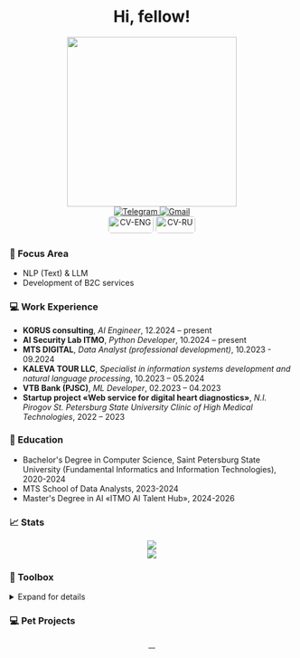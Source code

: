 <h1 align="center">Hi, fellow!</h1>
<div align="center"> 
  <img src="https://media.giphy.com/media/3ohs4p8V5P6aTHI8Rq/giphy.gif" width="300px"/>
  <div id="social-badges">
      <a href="http://t.me/Romiconchik">
          <img src="https://img.shields.io/badge/-Telegram-blue?logo=Telegram&style=for-the-badge" alt="Telegram"/>
      </a>
      <a href="mailto:roman.nieronov@gmail.com">
          <img src="https://img.shields.io/badge/-Gmail-red?logo=Gmail&style=for-the-badge&logoColor=white" alt="Gmail"/>
      </a>
      <br>
      <a href="https://github.com/RomiconEZ/RomiconEZ/blob/main/resumes/Neronov-Roman-Resume_ENG.pdf" style="display: inline-block;">
          <img src="https://img.shields.io/badge/CV-ENG-skyblue" alt="CV-ENG" width="80" height="30" style="border-radius: 5px;"/>
      </a>
      <a href="https://github.com/RomiconEZ/RomiconEZ/blob/main/resumes/Neronov-Roman-Resume_Full_RU.pdf" style="display: inline-block;">
          <img src="https://img.shields.io/badge/CV-RU-800020" alt="CV-RU" width="70" height="30" style="border-radius: 5px;"/>
      </a>
  </div>  
</div>

### 👀 Focus Area

- NLP (Text) & LLM
- Development of B2C services

### 💻 Work Experience

- **KORUS consulting**, *AI Engineer*, 12.2024 – present
- **AI Security Lab ITMO**, *Python Developer*, 10.2024 – present
- **MTS DIGITAL**, *Data Analyst (professional development)*, 10.2023 - 09.2024
- **KALEVA TOUR LLC**, *Specialist in information systems development and natural language processing*, 10.2023 – 05.2024
- **VTB Bank (PJSC)**, *ML Developer*, 02.2023 – 04.2023
- **Startup project «Web service for digital heart diagnostics»**, *N.I. Pirogov St. Petersburg State University Clinic of High Medical Technologies*, 2022 – 2023

### 🏫 Education

- Bachelor's Degree in Computer Science, Saint Petersburg State University (Fundamental Informatics and Information Technologies), 2020-2024
- MTS School of Data Analysts, 2023-2024
- Master's Degree in AI «ITMO AI Talent Hub», 2024-2026

### 📈 Stats

<p align="center">
  <img src="https://github-readme-stats.vercel.app/api?username=RomiconEZ&show_icons=true&hide_border=true&theme=dracula&hide_rank=true"/>
  <br>
  <img src="https://github-readme-stats.vercel.app/api/top-langs/?username=RomiconEZ&layout=compact&hide_border=true&theme=dracula"/>
</p>


### 🧰 Toolbox

<details>
  <summary>Expand for details</summary>

**Back-End**

![Python](https://img.shields.io/badge/-Python-05122A?style=flat&logo=python)
![FastAPI](https://img.shields.io/badge/FastAPI-05122A?style=flat&logo=fastapi)
![aiogram3](https://img.shields.io/badge/aiogram3-05122A?style=flat)



**Messaging Queue**  
  
![Kafka](https://img.shields.io/badge/Kafka-05122A?style=flat&logo=kafka)
![rabbitmq](https://img.shields.io/badge/Rabbitmq-05122A?&style=flat&logo=rabbitmq)

  
**REST**  
  
![Postman](https://img.shields.io/badge/-Postman-05122A?style=flat&logo=postman)

**Front-End**  
![HTML](https://img.shields.io/badge/-HTML-05122A?style=flat&logo=HTML)
![CSS](https://img.shields.io/badge/-CSS-05122A?style=flat&logo=CSS)
![Javascript](https://img.shields.io/badge/-Javascript-05122A?style=flat&logo=Javascript)
![Typescript](https://img.shields.io/badge/-Typescript-05122A?style=flat&logo=Typescript)

**Dependency Managers**

![Poetry](https://img.shields.io/badge/-Poetry-05122A?style=flat&logo=Poetry)
![HomeBrew](https://img.shields.io/badge/-HomeBrew-05122A?style=flat&logo=homebrew)


**Data Science Libraries and Tools**
  
![Pytorch](https://img.shields.io/badge/-Pytorch-05122A?style=flat&logo=pytorch)
![Tensorflow](https://img.shields.io/badge/-Tensorflow-05122A?style=flat&logo=tensorflow)
![Numpy](https://img.shields.io/badge/-Numpy-05122A?style=flat&logo=numpy)
![Pandas](https://img.shields.io/badge/-Pandas-05122A?style=flat&logo=pandas)
![Scikit-Learn](https://img.shields.io/badge/-ScikitLearn-05122A?style=flat&logo=scikitlearn)
![Matplotlib](https://img.shields.io/badge/-Matplotlib-05122A?style=flat&logo=matplotlib)
![HuggingFace](https://img.shields.io/badge/-HuggingFace-05122A?style=flat&logo=huggingface)
![Pillow](https://img.shields.io/badge/-Pillow-05122A?style=flat&logo=pillow)
![Spark](https://img.shields.io/badge/-Spark-05122A?style=flat)
![Scrapy](https://img.shields.io/badge/-Scrapy-05122A?style=flat)
![Ambrosia](https://img.shields.io/badge/-Ambrosia-05122A?style=flat)
![RecTools](https://img.shields.io/badge/-RecTools-05122A?style=flat)

**Deployment**

![Docker](https://img.shields.io/badge/-Docker-05122A?style=flat&logo=docker)&nbsp;

**Public Clouds**

![Yandex cloud](https://img.shields.io/badge/-Yandex_Cloud-05122A?style=flat&logo=yandexcloud)
  
**Database**

![PostgreSQL](https://img.shields.io/badge/-PostgreSQL-05122A?style=flat&logo=postgresql)
![MySQL](https://img.shields.io/badge/-MySQL-05122A?style=flat&logo=mysql)
![Cassandra](https://img.shields.io/badge/Cassandra-05122A?style=flat&logo=apache%20cassandra&logoColor=white)
![Redis](https://img.shields.io/badge/redis-05122A?&style=flat&logo=redis&logoColor=white)

**IDEs**

![Pycharm](https://img.shields.io/badge/-Pycharm-05122A?style=flat&logo=pycharm)
![Jupyter Lab](https://img.shields.io/badge/-Jupyter%20Lab-05122A?style=flat&logo=jupyter)
![Visual Studio Code](https://img.shields.io/badge/-Visual%20Studio%20Code-05122A?style=flat&logo=visual-studio-code)


**Operating Systems**
  
![Windows](https://img.shields.io/badge/-Windows-05122A?style=flat&logo=microsoft)
![Mac](https://img.shields.io/badge/-Mac-05122A?style=flat&logo=apple)
  
**Code Versioning**

![Git](https://img.shields.io/badge/-Git-05122A?style=flat&logo=git)
![GitHub](https://img.shields.io/badge/-GitHub-05122A?style=flat&logo=github)
  
**Project Management**
  
![Notion](https://img.shields.io/badge/-Notion-05122A?style=flat&logo=Notion)
![GitLab](https://img.shields.io/badge/-GitLab-05122A?style=flat&logo=GitLab)  
 

</details>

### 💻 Pet Projects
<p align="center">
  <a href="https://github.com/RomiconEZ/AnaText">
    <img src="https://github-readme-stats.vercel.app/api/pin/?username=RomiconEZ&repo=AnaText&hide_border=true&theme=dracula" alt=""/>
  </a>
  <a href="https://github.com/RomiconEZ/NetLinkAnalyze">
    <img src="https://github-readme-stats.vercel.app/api/pin/?username=RomiconEZ&repo=NetLinkAnalyze&hide_border=true&theme=dracula" alt=""/>
  </a>
    <a href="https://github.com/RomiconEZ/Contact-Center-Automation-Service">
    <img src="https://github-readme-stats.vercel.app/api/pin/?username=RomiconEZ&repo=Contact-Center-Automation-Service&hide_border=true&theme=dracula" alt=""/>
  </a>
    <a href="https://github.com/RomiconEZ/llamator">
    <img src="https://github-readme-stats.vercel.app/api/pin/?username=RomiconEZ&repo=llamator&hide_border=true&theme=dracula" alt=""/>
  </a>
</p>